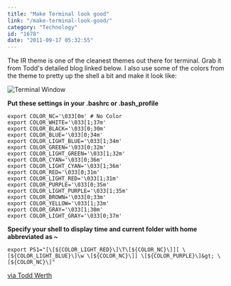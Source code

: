 ```yaml
---
title: "Make Terminal look good"
link: "/make-terminal-look-good/"
category: "Technology"
id: "1678"
date: "2011-09-17 05:32:55"
---
```


The IR theme is one of the cleanest themes out there for terminal. Grab it from Todd's detailed blog linked below. I
also use some of the colors from the theme to pretty up the shell a bit and make it look like:

![Terminal Window](/img/upload/fancy_iterm.png)

**Put these settings in your .bashrc or .bash_profile**

```shell
export COLOR_NC='\033[0m' # No Color
export COLOR_WHITE='\033[1;37m'
export COLOR_BLACK='\033[0;30m'
export COLOR_BLUE='\033[0;34m'
export COLOR_LIGHT_BLUE='\033[1;34m'
export COLOR_GREEN='\033[0;32m'
export COLOR_LIGHT_GREEN='\033[1;32m'
export COLOR_CYAN='\033[0;36m'
export COLOR_LIGHT_CYAN='\033[1;36m'
export COLOR_RED='\033[0;31m'
export COLOR_LIGHT_RED='\033[1;31m'
export COLOR_PURPLE='\033[0;35m'
export COLOR_LIGHT_PURPLE='\033[1;35m'
export COLOR_BROWN='\033[0;33m'
export COLOR_YELLOW='\033[1;33m'
export COLOR_GRAY='\033[1;30m'
export COLOR_LIGHT_GRAY='\033[0;37m'
```

**Specify your shell to display time and current folder with home abbreviated as ~**

```shell
export PS1="[\[${COLOR_LIGHT_RED}\]\T\[${COLOR_NC}\]][ \[${COLOR_LIGHT_BLUE}\]\w \[${COLOR_NC}\]] \[${COLOR_PURPLE}\]&gt; \[${COLOR_NC}\]"
```

[via Todd Werth](http://blog.toddwerth.com/entries/13)
